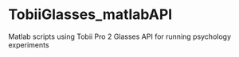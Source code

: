 # TobiiGlasses_matlabAPI
Matlab scripts using Tobii Pro 2 Glasses API for running psychology experiments
